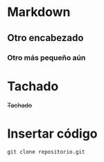# Markdown
## Otro encabezado
### Otro más pequeño aún

# Tachado
~~Tachado~~

# Insertar código
```git
git clone repositorio.git
```



